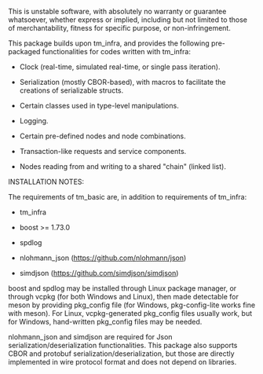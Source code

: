 This is unstable software, with absolutely no warranty or guarantee whatsoever, whether express or implied, including but not limited to those of merchantability, fitness for specific purpose, or non-infringement.

This package builds upon tm_infra, and provides the following pre-packaged functionalities for codes written with tm_infra:

* Clock (real-time, simulated real-time, or single pass iteration).

* Serialization (mostly CBOR-based), with macros to facilitate the creations of serializable structs.

* Certain classes used in type-level manipulations.

* Logging.

* Certain pre-defined nodes and node combinations.

* Transaction-like requests and service components.

* Nodes reading from and writing to a shared "chain" (linked list).

INSTALLATION NOTES:

The requirements of tm_basic are, in addition to requirements of tm_infra:

* tm_infra

* boost >= 1.73.0

* spdlog
 
* nlohmann_json (https://github.com/nlohmann/json)

* simdjson (https://github.com/simdjson/simdjson)

boost and spdlog may be installed through Linux package manager, or through vcpkg (for both Windows and Linux), then made detectable for meson by providing pkg_config file (for Windows, pkg-config-lite works fine with meson). For Linux, vcpkg-generated pkg_config files usually work, but for Windows, hand-written pkg_config files may be needed.

nlohmann_json and simdjson are required for Json serialization/deserialization functionalities. This package also supports CBOR and protobuf serialization/deserialization, but those are directly implemented in wire protocol format and does not depend on libraries.